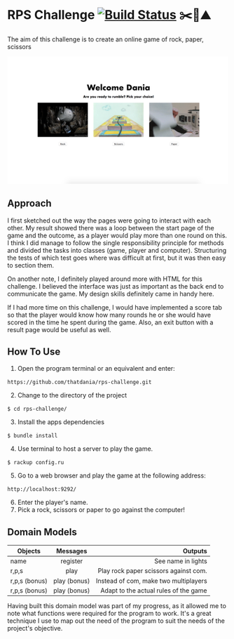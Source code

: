 # RPS Challenge [![Build Status](https://travis-ci.org/thatdania/rps-challenge.svg?branch=master)](https://travis-ci.org/thatdania/rps-challenge) ✂️📃⛰

The aim of this challenge is to create an online game of rock, paper, scissors



![](images/Screen%20Shot%202017-11-12%20at%2022.07.51.png)

## Approach

I first sketched out the way the pages were going to interact with each other. My
result showed there was a loop between the start page of the game and the outcome, as a player would play more than one round on this. I think I did manage to follow the single responsibility principle for methods and divided the tasks into classes (game, player and computer). Structuring the tests of which test goes where was difficult at first, but it was then easy to section them.

On another note, I definitely played around more with HTML for this challenge. I believed the interface was just as important as the back end to communicate the
game. My design skills definitely came in handy here.

If I had more time on this challenge, I would have implemented a score tab so
that the player would know how many rounds he or she would have scored in the
time he spent during the game. Also, an exit button with a result page would be
useful as well.

## How To Use 

1. Open the program terminal or an equivalent and enter:
```
https://github.com/thatdania/rps-challenge.git
```
2. Change to the directory of the project 
```
$ cd rps-challenge/
```
3. Install the apps dependencies
```
$ bundle install
```
4. Use terminal to host a server to play the game.
```
$ rackup config.ru
```
5. Go to a web browser and play the game at the following address:
```
http://localhost:9292/
```
6. Enter the player's name.
7. Pick a rock, scissors or paper to go against the computer! 


## Domain Models

| Objects       | Messages          | Outputs                               |
| ------------- |:-----------------:| -------------------------------------:|
| name          | register          | See name in lights                    |
| r,p,s         | play              | Play rock paper scissors against com. |
| r,p,s (bonus) | play (bonus)      | Instead of com, make two multiplayers |
| r,p,s (bonus) | play (bonus)      | Adapt to the actual rules of the game |

Having built this domain model was part of my progress, as it allowed me to note what functions were required for the program to work. It's a great technique I use to map out the need of the program to suit the needs of the project's objective. 
